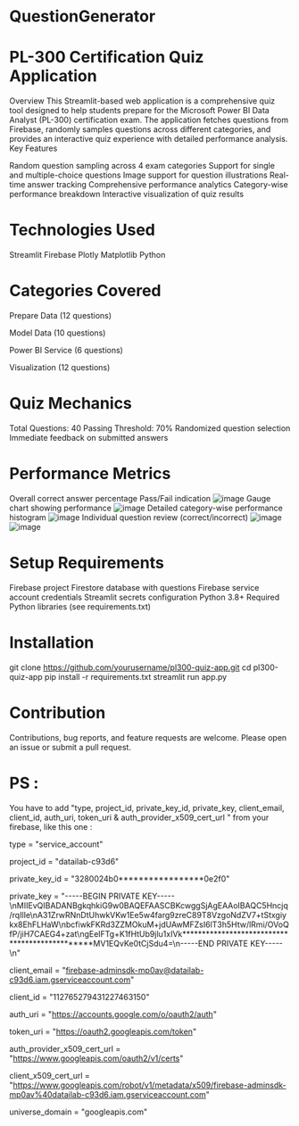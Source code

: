 # QuestionGenerator

# PL-300 Certification Quiz Application
Overview
This Streamlit-based web application is a comprehensive quiz tool designed to help students prepare for the Microsoft Power BI Data Analyst (PL-300) certification exam. The application fetches questions from Firebase, randomly samples questions across different categories, and provides an interactive quiz experience with detailed performance analysis.
Key Features

Random question sampling across 4 exam categories
Support for single and multiple-choice questions
Image support for question illustrations
Real-time answer tracking
Comprehensive performance analytics
Category-wise performance breakdown
Interactive visualization of quiz results

# Technologies Used

Streamlit
Firebase
Plotly
Matplotlib
Python

# Categories Covered

Prepare Data (12 questions)

Model Data (10 questions)

Power BI Service (6 questions)

Visualization (12 questions)


# Quiz Mechanics

Total Questions: 40
Passing Threshold: 70%
Randomized question selection
Immediate feedback on submitted answers

# Performance Metrics

Overall correct answer percentage
Pass/Fail indication
![image](https://github.com/user-attachments/assets/b5f64df3-28d1-4734-9742-f8d9970c3393)
Gauge chart showing performance
![image](https://github.com/user-attachments/assets/24994842-681e-4883-8945-cf4f0a208964)
Detailed category-wise performance histogram
![image](https://github.com/user-attachments/assets/003f36e3-87c7-4c0c-8863-181c06b8c4f9)
Individual question review (correct/incorrect)
![image](https://github.com/user-attachments/assets/68d2d936-69ad-4cf3-aa45-15cffce5c477)
![image](https://github.com/user-attachments/assets/25482398-6c31-4dd3-b163-d61f95ab83b1)





# Setup Requirements

Firebase project
Firestore database with questions
Firebase service account credentials
Streamlit secrets configuration
Python 3.8+
Required Python libraries (see requirements.txt)

# Installation
git clone https://github.com/yourusername/pl300-quiz-app.git
cd pl300-quiz-app
pip install -r requirements.txt
streamlit run app.py

# Contribution
Contributions, bug reports, and feature requests are welcome. Please open an issue or submit a pull request.

# PS : 
You have to add "type, project_id, private_key_id, private_key, client_email, client_id, auth_uri, token_uri & auth_provider_x509_cert_url " from your firebase, like this one :

type = "service_account"

project_id = "datailab-c93d6"

private_key_id = "3280024b0*****************0e2f0"

private_key = "-----BEGIN PRIVATE KEY-----\nMIIEvQIBADANBgkqhkiG9w0BAQEFAASCBKcwggSjAgEAAoIBAQC5Hncjq/rqIlIe\nA31ZrwRNnDtUhwkVKw1Ee5w4farg9zreC89T8VzgoNdZV7+tStxgiykx8EhFLHaW\nbcfiwkFKRd3ZZMOkuM+jdUAwMFZsI6lT3h5Htw/lRmi/OVoQfP/jiH7CAEG4+zat\ngEeIFTg+K1fHtUb9jlu1xIVk***********************************************MV1EQvKe0tCjSdu4=\n-----END PRIVATE KEY-----\n"

client_email = "firebase-adminsdk-mp0av@datailab-c93d6.iam.gserviceaccount.com"

client_id = "112765279431227463150"

auth_uri = "https://accounts.google.com/o/oauth2/auth"

token_uri = "https://oauth2.googleapis.com/token"

auth_provider_x509_cert_url = "https://www.googleapis.com/oauth2/v1/certs"

client_x509_cert_url = "https://www.googleapis.com/robot/v1/metadata/x509/firebase-adminsdk-mp0av%40datailab-c93d6.iam.gserviceaccount.com"

universe_domain = "googleapis.com"
